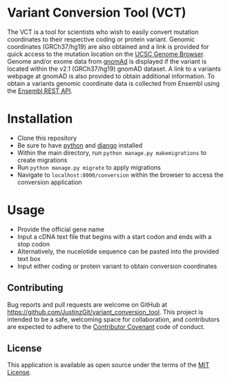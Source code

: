 # Variant Conversion Tool (VCT)
The VCT is a tool for scientists who wish to easily convert mutation coordinates to their respective coding or protein variant. Genomic coordinates (GRCh37/hg19) are also obtained and a link is provided for quick access to the mutation location on the [UCSC Genome Browser](https://genome.ucsc.edu/). Genome and/or exome data from [gnomAd](https://gnomad.broadinstitute.org/) is displayed if the variant is located within the v2.1 (GRCh37/hg19) gnomAD dataset. A link to a variants webpage at gnomAD is also provided to obtain additional information. To obtain a variants genomic coordinate data is collected from Ensembl using the [Ensembl REST API](http://europepmc.org/article/MED/25236461?singleResult=true).

# Installation
- Clone this repository 
- Be sure to have [python](https://www.python.org/downloads/) and [django](https://www.djangoproject.com/download/) installed
- Within the main directory, run `python manage.py makemigrations` to create migrations
- Run `python manage.py migrate` to apply migrations
- Navigate to `localhost:8000/conversion` within the browser to access the conversion application

# Usage
- Provide the official gene name
- Input a cDNA text file that begins with a start codon and ends with a stop codon
- Alternatively, the nucelotide sequence can be pasted into the provided text box
- Input either coding or protein variant to obtain conversion coordinates

## Contributing
Bug reports and pull requests are welcome on GitHub at https://github.com/JustinzGit/variant_conversion_tool. This project is intended to be a safe, welcoming space for collaboration, and contributors are expected to adhere to the [Contributor Covenant](http://contributor-covenant.org) code of conduct.

## License
This application is available as open source under the terms of the [MIT License](https://opensource.org/licenses/MIT).
